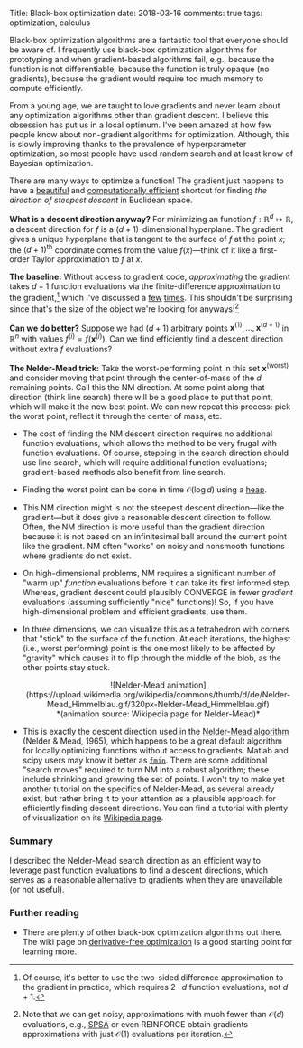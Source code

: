 Title: Black-box optimization
date: 2018-03-16
comments: true
tags: optimization, calculus

Black-box optimization algorithms are a fantastic tool that everyone should be
aware of. I frequently use black-box optimization algorithms for prototyping and
when gradient-based algorithms fail,
e.g., because the function is not differentiable,
because the function is truly opaque (no gradients),
because the gradient would require too much memory to compute efficiently.

From a young age, we are taught to love gradients and never learn about any
optimization algorithms other than gradient descent. I believe this obsession
has put us in a local optimum. I've been amazed at how few people know about
non-gradient algorithms for optimization. Although, this is slowly improving
thanks to the prevalence of hyperparameter optimization, so most people have
used random search and at least know of Bayesian optimization.

There are many ways to optimize a function! The gradient just happens to have a
[beautiful](/blog/post/2017/08/18/backprop-is-not-just-the-chain-rule/) and
[computationally efficient](/blog/post/2016/09/25/evaluating-fx-is-as-fast-as-fx/)
shortcut for finding *the direction of steepest descent* in Euclidean space.

**What is a descent direction anyway?** For minimizing an function $f:
\mathbb{R}^d \mapsto \mathbb{R}$, a descent direction for $f$ is a
$(d+1)$-dimensional hyperplane. The gradient gives a unique hyperplane that is
tangent to the surface of $f$ at the point $x$; the $(d+1)^{\text{th}}$
coordinate comes from the value $f(x)$&mdash;think of it like a first-order
Taylor approximation to $f$ at $x$.

**The baseline:** Without access to gradient code, *approximating* the gradient
takes $d+1$ function evaluations via the finite-difference approximation to the
gradient,[^twosidedfd] which I've discussed a
[few](http://timvieira.github.io/blog/post/2014/02/10/gradient-vector-product/)
[times](http://timvieira.github.io/blog/post/2017/04/21/how-to-test-gradient-implementations/). This
shouldn't be surprising since that's the size of the object we're looking for
anyways![^faster-but-noisy]

**Can we do better?** Suppose we had $(d+1)$ arbitrary points
$\boldsymbol{x}^{(1)}, \ldots, \boldsymbol{x}^{(d+1)}$ in $\mathbb{R}^n$ with
values $f^{(i)} = f(\boldsymbol{x}^{(i)}).$ Can we find efficiently find a
descent direction without extra $f$ evaluations?

**The Nelder-Mead trick:** Take the worst-performing point in this set
$\boldsymbol{x}^{(\text{worst})}$ and consider moving that point through the
center-of-mass of the $d$ remaining points. Call this the NM direction. At some
point along that direction (think line search) there will be a good place to put
that point, which will make it the new best point. We can now repeat this
process: pick the worst point, reflect it through the center of mass, etc.

 - The cost of finding the NM descent direction requires no additional function
   evaluations, which allows the method to be very frugal with function
   evaluations. Of course, stepping in the search direction should use line
   search, which will require additional function evaluations; gradient-based
   methods also benefit from line search.

 - Finding the worst point can be done in time $\mathcal{O}(\log d)$ using a
   [heap](https://en.wikipedia.org/wiki/Heap_(data_structure)).

 - This NM direction might is not the steepest descent direction&mdash;like the
   gradient&mdash;but it does give a reasonable descent direction to
   follow. Often, the NM direction is more useful than the gradient direction
   because it is not based on an infinitesimal ball around the current point
   like the gradient. NM often "works" on noisy and nonsmooth functions where
   gradients do not exist.

 - On high-dimensional problems, NM requires a significant number of "warm up"
 *function* evaluations before it can take its first informed step. Whereas,
 gradient descent could plausibly CONVERGE in fewer *gradient* evaluations
 (assuming sufficiently "nice" functions)! So, if you have high-dimensional
 problem and efficient gradients, use them.

 - In three dimensions, we can visualize this as a tetrahedron with corners that
   "stick" to the surface of the function. At each iterations, the highest
   (i.e., worst performing) point is the one most likely to be affected by
   "gravity" which causes it to flip through the middle of the blob, as the
   other points stay stuck.

   <center>
   ![Nelder-Mead animation](https://upload.wikimedia.org/wikipedia/commons/thumb/d/de/Nelder-Mead_Himmelblau.gif/320px-Nelder-Mead_Himmelblau.gif)
   <br/>*(animation source: Wikipedia page for Nelder-Mead)*
   </center>

 - This is exactly the descent direction used in the
   [Nelder-Mead algorithm](https://en.wikipedia.org/wiki/Nelder%E2%80%93Mead_method)
   (Nelder & Mead, 1965), which happens to be a great default algorithm for
   locally optimizing functions without access to gradients. Matlab and scipy
   users may know it better as
   [``fmin``](https://docs.scipy.org/doc/scipy/reference/generated/scipy.optimize.fmin.html).
   There are some additional "search moves" required to turn NM into a robust
   algorithm; these include shrinking and growing the set of points. I won't try
   to make yet another tutorial on the specifics of Nelder-Mead, as several
   already exist, but rather bring it to your attention as a plausible approach
   for efficiently finding descent directions. You can find a tutorial with
   plenty of visualization on its
   [Wikipedia page](https://en.wikipedia.org/wiki/Nelder%E2%80%93Mead_method).

### Summary

I described the Nelder-Mead search direction as an efficient way to leverage
past function evaluations to find a descent directions, which serves as a
reasonable alternative to gradients when they are unavailable (or not useful).


### Further reading

 - There are plenty of other black-box optimization algorithms out there. The
   wiki page on
   [derivative-free optimization](https://en.wikipedia.org/wiki/Derivative-free_optimization)
   is a good starting point for learning more.

[^twosidedfd]: Of course, it's better to use the two-sided difference
approximation to the gradient in practice, which requires $2 \cdot d$ function
evaluations, not $d+1$.

[^faster-but-noisy]: Note that we can get noisy, approximations with much fewer
than $\mathcal{O}(d)$ evaluations, e.g.,
[SPSA](https://en.wikipedia.org/wiki/Simultaneous_perturbation_stochastic_approximation)
or even REINFORCE obtain gradients approximations with just $\mathcal{O}(1)$
evaluations per iteration.
